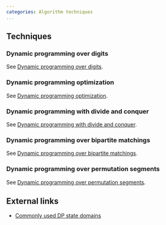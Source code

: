 ```yaml
---
categories: Algorithm techniques
...
```


## Techniques

### Dynamic programming over digits
See [Dynamic programming over digits]().

### Dynamic programming optimization
See [Dynamic programming optimization]().

### Dynamic programming with divide and conquer
See [Dynamic programming with divide and conquer]().

### Dynamic programming over bipartite matchings
See [Dynamic programming over bipartite matchings]().

### Dynamic programming over permutation segments
See [Dynamic programming over permutation segments]().

## External links
* [Commonly used DP state domains](https://apps.topcoder.com/forums/?module=Thread&threadID=697369&start=0)
